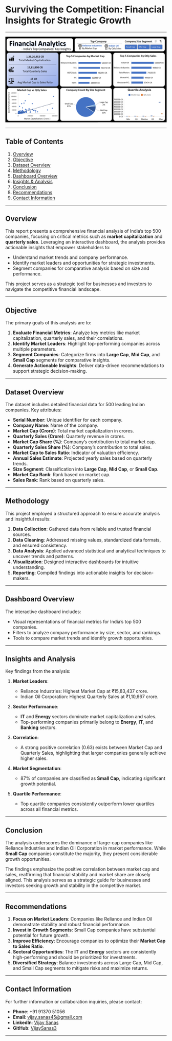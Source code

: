 # Surviving the Competition: Financial Insights for Strategic Growth
---
![Dashboard](Dashboard.png)

---

## Table of Contents

1. [Overview](#overview)  
2. [Objective](#objective)  
3. [Dataset Overview](#dataset-overview)  
4. [Methodology](#methodology)  
5. [Dashboard Overview](#dashboard-overview)  
6. [Insights & Analysis](#insights-and-analysis)  
7. [Conclusion](#conclusion)  
8. [Recommendations](#recommendations)  
9. [Contact Information](#contact-information)  

---

## Overview

This report presents a comprehensive financial analysis of India’s top 500 companies, focusing on critical metrics such as **market capitalization** and **quarterly sales**. Leveraging an interactive dashboard, the analysis provides actionable insights that empower stakeholders to:

- Understand market trends and company performance.  
- Identify market leaders and opportunities for strategic investments.  
- Segment companies for comparative analysis based on size and performance.

This project serves as a strategic tool for businesses and investors to navigate the competitive financial landscape.

---

## Objective

The primary goals of this analysis are to:

1. **Evaluate Financial Metrics**: Analyze key metrics like market capitalization, quarterly sales, and their correlations.  
2. **Identify Market Leaders**: Highlight top-performing companies across multiple parameters.  
3. **Segment Companies**: Categorize firms into **Large Cap**, **Mid Cap**, and **Small Cap** segments for comparative insights.  
4. **Generate Actionable Insights**: Deliver data-driven recommendations to support strategic decision-making.

---

## Dataset Overview

The dataset includes detailed financial data for 500 leading Indian companies. Key attributes:  

- **Serial Number**: Unique identifier for each company.  
- **Company Name**: Name of the company.  
- **Market Cap (Crore)**: Total market capitalization in crores.  
- **Quarterly Sales (Crore)**: Quarterly revenue in crores.  
- **Market Cap Share (%)**: Company’s contribution to total market cap.  
- **Quarterly Sales Share (%)**: Company’s contribution to total sales.  
- **Market Cap to Sales Ratio**: Indicator of valuation efficiency.  
- **Annual Sales Estimate**: Projected yearly sales based on quarterly trends.  
- **Size Segment**: Classification into **Large Cap**, **Mid Cap**, or **Small Cap**.  
- **Market Cap Rank**: Rank based on market cap.  
- **Sales Rank**: Rank based on quarterly sales.  

---

## Methodology

This project employed a structured approach to ensure accurate analysis and insightful results:  

1. **Data Collection**: Gathered data from reliable and trusted financial sources.  
2. **Data Cleaning**: Addressed missing values, standardized data formats, and ensured consistency.  
3. **Data Analysis**: Applied advanced statistical and analytical techniques to uncover trends and patterns.  
4. **Visualization**: Designed interactive dashboards for intuitive understanding.  
5. **Reporting**: Compiled findings into actionable insights for decision-makers.

---

## Dashboard Overview

The interactive dashboard includes:  

- Visual representations of financial metrics for India’s top 500 companies.  
- Filters to analyze company performance by size, sector, and rankings.  
- Tools to compare market trends and identify growth opportunities.

---

## Insights and Analysis

Key findings from the analysis:  

1. **Market Leaders**:  
   - Reliance Industries: Highest Market Cap at ₹15,83,437 crore.  
   - Indian Oil Corporation: Highest Quarterly Sales at ₹1,10,667 crore.  

2. **Sector Performance**:  
   - **IT** and **Energy** sectors dominate market capitalization and sales.  
   - Top-performing companies primarily belong to **Energy**, **IT**, and **Banking** sectors.  

3. **Correlation**:  
   - A strong positive correlation (0.63) exists between Market Cap and Quarterly Sales, highlighting that larger companies generally achieve higher sales.  

4. **Market Segmentation**:  
   - 87% of companies are classified as **Small Cap**, indicating significant growth potential.  

5. **Quartile Performance**:  
   - Top quartile companies consistently outperform lower quartiles across all financial metrics.

---

## Conclusion

The analysis underscores the dominance of large-cap companies like Reliance Industries and Indian Oil Corporation in market performance. While **Small Cap** companies constitute the majority, they present considerable growth opportunities.  

The findings emphasize the positive correlation between market cap and sales, reaffirming that financial stability and market share are closely aligned. This analysis serves as a strategic guide for businesses and investors seeking growth and stability in the competitive market.

---

## Recommendations

1. **Focus on Market Leaders**: Companies like Reliance and Indian Oil demonstrate stability and robust financial performance.  
2. **Invest in Growth Segments**: Small Cap companies have substantial potential for future growth.  
3. **Improve Efficiency**: Encourage companies to optimize their **Market Cap to Sales Ratio**.  
4. **Sectoral Opportunities**: The **IT** and **Energy** sectors are consistently high-performing and should be prioritized for investments.  
5. **Diversified Strategy**: Balance investments across Large Cap, Mid Cap, and Small Cap segments to mitigate risks and maximize returns.

---

## Contact Information

For further information or collaboration inquiries, please contact:  

- **Phone**: +91 91370 51056  
- **Email**: [vijay.sanas45@gmail.com](mailto:vijay.sanas45@gmail.com)  
- **LinkedIn**: [Vijay Sanas](https://www.linkedin.com/in/vijay-sanas)  
- **GitHub**: [VijaySanas3](https://github.com/VijaySanas3)  

---

